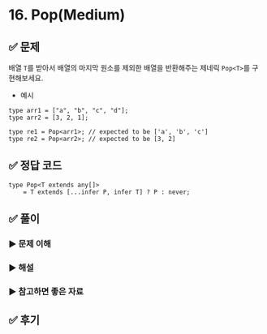 # 16. Pop(Medium)

## ✅ 문제

배열 `T`를 받아서 배열의 마지막 원소를 제외한 배열을 반환해주는 제네릭 `Pop<T>`를 구현해보세요.

- 예시

```tsx
type arr1 = ["a", "b", "c", "d"];
type arr2 = [3, 2, 1];

type re1 = Pop<arr1>; // expected to be ['a', 'b', 'c']
type re2 = Pop<arr2>; // expected to be [3, 2]
```

## ✅ 정답 코드

```tsx
type Pop<T extends any[]>
    = T extends [...infer P, infer T] ? P : never;
```

## ✅ 풀이

### ▶️ 문제 이해

### ▶️ 해설

### ▶️ 참고하면 좋은 자료

## ✅ 후기
